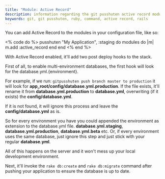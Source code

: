 ```yaml
---
title: "Module: Active Record"
description: information regarding the git pusshuten active record module
keywords: git, git pusshuten, ruby, command, active record, rails
---
```


You can add Active Record to the modules in your configuration file, like so:

<% code do %>
pusshuten "My Application", :staging do
  modules do |m|
    m.add :active_record
  end
end
<% end %>

With Active Record enabled, it'll add two post deploy hooks to the stack.


First of all, to enable multi-environment databases, the first hook will look for the database.yml.{environment}.

For example, if we run: `gitpusshuten push branch master to production` it will look for **app_root/config/database.yml.production**. If the file exists, it'll rename it from **database.yml.production** to **database.yml**, overwriting (if it exists) the **config/database.yml**.

If it is not found, it will ignore this process and leave the **config/database.yml** as is.

So for every environment you have you could appended the environment as extension to the database.yml file. **database.yml.staging**, **database.yml.production**, **database.yml.beta** etc. Or, if every environment uses the same database, just ignore this step and just stick with your regular **database.yml**.

All of this happens on the server and it won't mess up your local development environment.

Next, it'll invoke the `rake db:create` and `rake db:migrate` command after pushing your application to ensure the database is up to date.